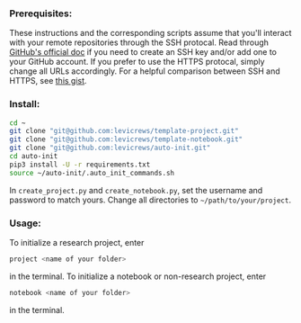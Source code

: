 ### Prerequisites:
These instructions and the corresponding scripts assume that you'll interact with your remote repositories through the SSH protocal.
Read through [GitHub's official doc](https://help.github.com/en/articles/about-ssh) if you need to create an SSH key and/or add one to your GitHub account.
If you prefer to use the HTTPS protocal, simply change all URLs accordingly.
For a helpful comparison between SSH and HTTPS, see [this gist](https://gist.github.com/grawity/4392747).

### Install: 
```bash
cd ~
git clone "git@github.com:levicrews/template-project.git"
git clone "git@github.com:levicrews/template-notebook.git"
git clone "git@github.com:levicrews/auto-init.git"
cd auto-init
pip3 install -U -r requirements.txt
source ~/auto-init/.auto_init_commands.sh
```
In `create_project.py` and `create_notebook.py`, set the username and password to match yours.
Change all directories to `~/path/to/your/project`.


### Usage:
To initialize a research project, enter
```bash
project <name of your folder>
```
in the terminal.
To initialize a notebook or non-research project, enter
```bash
notebook <name of your folder>
```
in the terminal.
